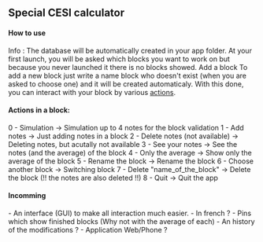 <h2>Special CESI calculator</h2>

<h4>How to use</h4>
Info : The database will be automatically created in your app folder.
At your first launch, you will be asked which blocks you want to work on but because you never launched it there is no blocks showed.
<h7>Add a block</h7>
To add a new block just write a name block who doesn't exist (when you are asked to choose one) and it will be created automaticaly.
With this done, you can interact with your block by various <a href="#actions">actions</a>.


<h4 class="actions">Actions in a block:</h4

0 - Simulation                      -> Simulation up to 4 notes for the block validation
1 - Add notes                       -> Just adding notes in a block
2 - Delete notes (not available)    -> Deleting notes, but acutally not available
3 - See your notes                  -> See the notes (and the average) of the block
4 - Only the average                -> Show only the average of the block
5 - Rename the block                -> Rename the block
6 - Choose another block            -> Switching block
7 - Delete "name_of_the_block"      -> Delete the block (!! the notes are also deleted !!)
8 - Quit                            -> Quit the app


<h4>Incomming</h4>
- An interface (GUI) to make all interaction much easier.
- In french ?
- Pins which show finished blocks (Why not with the average of each)
- An history of the modifications ?
- Application Web/Phone ?
